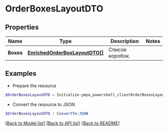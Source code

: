 # OrderBoxesLayoutDTO
## Properties

Name | Type | Description | Notes
------------ | ------------- | ------------- | -------------
**Boxes** | [**EnrichedOrderBoxLayoutDTO[]**](EnrichedOrderBoxLayoutDTO.md) | Список коробок. | 

## Examples

- Prepare the resource
```powershell
$OrderBoxesLayoutDTO = Initialize-ympa_powershell_clientOrderBoxesLayoutDTO  -Boxes null
```

- Convert the resource to JSON
```powershell
$OrderBoxesLayoutDTO | ConvertTo-JSON
```

[[Back to Model list]](../README.md#documentation-for-models) [[Back to API list]](../README.md#documentation-for-api-endpoints) [[Back to README]](../README.md)

